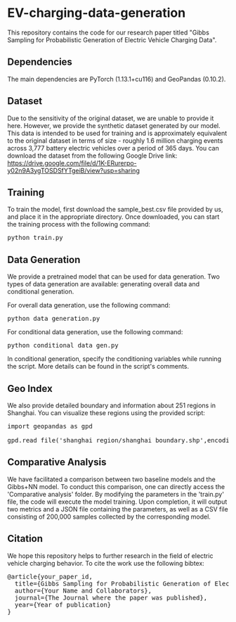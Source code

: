 # EV-charging-data-generation
This repository contains the code for our research paper titled "Gibbs Sampling for Probabilistic Generation of Electric Vehicle Charging Data".

## Dependencies
The main dependencies are PyTorch (1.13.1+cu116) and GeoPandas (0.10.2).

## Dataset
Due to the sensitivity of the original dataset, we are unable to provide it here. However, we provide the synthetic dataset generated by our model. This data is intended to be used for training and is approximately equivalent to the original dataset in terms of size - roughly 1.6 million charging events across 3,777 battery electric vehicles over a period of 365 days. You can download the dataset from the following Google Drive link: https://drive.google.com/file/d/1K-ERurerpo-y02n9A3ygTOSDSfYTgeiB/view?usp=sharing


## Training
To train the model, first download the sample_best.csv file provided by us, and place it in the appropriate directory. Once downloaded, you can start the training process with the following command:

<pre>
python train.py
</pre>

## Data Generation
We provide a pretrained model that can be used for data generation. Two types of data generation are available: generating overall data and conditional generation.

For overall data generation, use the following command:
<pre>
python data_generation.py
</pre>

For conditional data generation, use the following command:
<pre>
python conditional_data_gen.py
</pre>

In conditional generation, specify the conditioning variables while running the script. More details can be found in the script's comments.

## Geo Index
We also provide detailed boundary and information about 251 regions in Shanghai. You can visualize these regions using the provided script:

<pre>
import geopandas as gpd

gpd.read_file('shanghai_region/shanghai_boundary.shp',encoding='gbk')  
</pre>
## Comparative Analysis
We have facilitated a comparison between two baseline models and the Gibbs+NN model. To conduct this comparison, one can directly access the 'Comparative analysis' folder. By modifying the parameters in the 'train.py' file, the code will execute the model training. Upon completion, it will output two metrics and a JSON file containing the parameters, as well as a CSV file consisting of 200,000 samples collected by the corresponding model.

## Citation
We hope this repository helps to further research in the field of electric vehicle charging behavior. To cite the work use the following bibtex:

<pre>
@article{your_paper_id,
  title={Gibbs Sampling for Probabilistic Generation of Electric Vehicle Charging Data},
  author={Your Name and Collaborators},
  journal={The Journal where the paper was published},
  year={Year of publication}
}
</pre>


